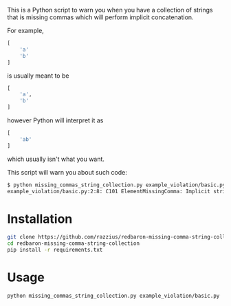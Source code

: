 This is a Python script to warn you when you have a collection of strings that is missing commas which will perform implicit concatenation.

For example,

```python
[
    'a'
    'b'
]
```

is usually meant to be

```python
[
    'a',
    'b'
]
```

however Python will interpret it as


```python
[
    'ab'
]
```

which usually isn't what you want.

This script will warn you about such code:

```sh
$ python missing_commas_string_collection.py example_violation/basic.py
example_violation/basic.py:2:8: C101 ElementMissingComma: Implicit string concatenation in collection
```

# Installation

```sh
git clone https://github.com/razzius/redbaron-missing-comma-string-collection
cd redbaron-missing-comma-string-collection
pip install -r requirements.txt
```

# Usage

```
python missing_commas_string_collection.py example_violation/basic.py
```
